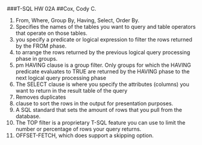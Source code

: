 ###T-SQL HW 02A
##Cox, Cody C.

1. From, Where, Group By, Having, Select, Order By.
1. Specifies the names of the tables you want to query and table operators that operate on those tables.
1. you specify a predicate or logical expression to filter the rows returned by the FROM phase.
1. to arrange the rows returned by the previous logical query processing phase in groups.
1. pm  HAVING clause is a group filter. Only groups for which the HAVING predicate evaluates to TRUE are returned by the HAVING phase to the next logical query processing phase
1. The SELECT clause is where you specify the attributes (columns) you want to return in the result table of the query
1. Removes duplicates
1. clause to sort the rows in the output for presentation purposes.
1. A SQL standard that sets the amount of rows that you pull from the database.
1. The TOP filter is a proprietary T-SQL feature you can use to limit the number or percentage of rows your query returns.
1. OFFSET-FETCH, which does support a skipping option.
